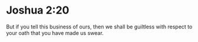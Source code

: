 # Joshua 2:20

But if you tell this business of ours, then we shall be guiltless with respect to your oath that you have made us swear.
